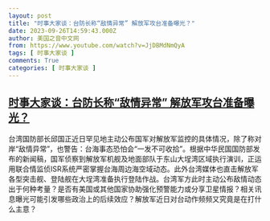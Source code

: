 ```yaml
---
layout: post
title: "时事大家谈：台防长称“敌情异常” 解放军攻台准备曝光？"
date: 2023-09-26T14:59:43.000Z
author: 美国之音中文网
from: https://www.youtube.com/watch?v=JjDBMdNmQyA
tags: [ 时事大家谈 ]
comments: True
categories: [ 时事大家谈 ]
---
```

<!--1695740383000-->
[时事大家谈：台防长称“敌情异常” 解放军攻台准备曝光？](https://www.youtube.com/watch?v=JjDBMdNmQyA)
------

<div>
台湾国防部长邱国正近日罕见地主动公布国军对解放军监控的具体情况，除了称对岸“敌情异常”，也警告：台海事态恐怕会“一发不可收拾”。根据中华民国国防部发布的新闻稿，国军侦察到解放军机舰及地面部队于东山大埕湾区域执行演训，正运用联合情监侦ISR系统严密掌握台海周边海空域动态。此外台湾媒体也直击解放军各型突击舰、登陆舰在大埕湾准备执行登陆作战。台湾军方此时主动公布敌情动态出于何种考量？是否有美国或其他国家协助强化预警能力或分享卫星情报？相关讯息曝光可能引发哪些政治上的后续效应？解放军近日对台动作频频又究竟是在打什么主意？
</div>
